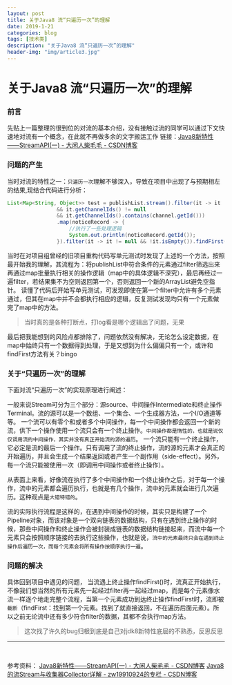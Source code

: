 ```yaml
---
layout: post
title: 关于Java8 流“只遍历一次”的理解
date: 2019-1-21
categories: blog
tags: [技术类]
description: "关于Java8 流“只遍历一次”的理解"
header-img: "img/article3.jpg"
---
```


# 关于Java8 流“只遍历一次”的理解

### 前言
先贴上一篇整理的很到位的对流的基本介绍，没有接触过流的同学可以通过下文快速地对流有一个概念，在此就不再做多余的文字搬运工作
链接：[Java8新特性——StreamAPI\(一\) - 大闲人柴毛毛 - CSDN博客](https://blog.csdn.net/u010425776/article/details/52344425)

### 问题的产生
当时对流的特性之一：`只遍历一次`理解不够深入，导致在项目中出现了与预期相左的结果,现结合代码进行分析：


```java
List<Map<String, Object>> test = publishList.stream().filter(it -> it != null
                && it.getChannelIds() != null
                && it.getChannelIds().contains(channel.getId()))
                .map(noticeRecord -> {
                    //执行了一些处理逻辑
                    System.out.println(noticeRecord.getId());
                }).filter(it -> it != null && !it.isEmpty()).findFirst().orElse(new ArrayList<>());
```
当时在对项目组曾经的旧项目重构代码写单元测试时发现了上述的一个方法，按照最开始我的理解，其流程为：将publishList中符合条件的元素通过filter筛选出来再通过map批量执行相关的操作逻辑（map中的具体逻辑不深究），最后再经过一遍filter，若结果集不为空则返回第一个，否则返回一个新的ArrayList避免空指针。
读懂了代码后开始写单元测试，可发现即使在第一个filter中允许有多个元素通过，但其在map中并不会都执行相应的逻辑，反复测试发现均只有一个元素做完了map中的方法。
> 当时真的是各种打断点，打log看是哪个逻辑出了问题，无果

最后把我能想到的风险点都排除了，问题依然没有解决，无论怎么设定数据，在map中始终只有一个数据得到处理，于是又想到为什么偏偏只有一个，或许和findFirst方法有关？bingo

### 关于“只遍历一次”的理解
下面对流“只遍历一次”的实现原理进行阐述：

 一般来说Stream可分为三个部分：源source、中间操作Intermediate和终止操作Terminal。流的源可以是一个数组、一个集合、一个生成器方法，一个I/O通道等等。
一个流可以有零个和或者多个中间操作，每一个中间操作都会返回一个新的流，供下一个操作使用一个流只会有一个终止操作。`中间操作都是惰性的，也就是说仅仅调用流的中间操作，其实并没有真正开始流的源的遍历`。
一个流只能有一个终止操作，它必定是流的最后一个操作。只有调用了流的终止操作，流的源的元素才会真正的开始遍历，并且会生成一个结果返回或者产生一个副作用（side-effect）。另外，每一个流只能被使用一次（即调用中间操作或者终止操作）。

从表面上来看，好像流在执行了多个中间操作和一个终止操作之后，对于每一个操作，流中的元素都会遍历执行，也就是有几个操作，流中的元素就会进行几次遍历。这种观点是`大错特错的`。

流的实际执行流程是这样的，在遇到中间操作的时候，其实只是构建了一个Pipeline对象，而该对象是一个双向链表的数据结构，只有在遇到终止操作的时候，那些中间操作和终止操作会被封装成链表的数据结构链接起来，而流中每一个元素只会按照顺序链接的去执行这些操作，也就是说，`流中的元素最终只会在遇到终止操作后遍历一次，而每个元素会将所有操作按顺序执行一遍`。

### 问题的解决
具体回到项目中遇见的问题， 当流遇上终止操作findFirst()时，流真正开始执行，不像我们想当然的所有元素先一起经过filter再一起经过map，而是每个元素像水流一样逐个地走完整个流程，当第一个元素成功到达终止操作findFirst时，流即被`截断`（findFirst：找到第一个元素。找到了就直接返回，不在遍历后面元素）。所以之前无论流中还有多少符合filter的数据，其都不会执行map方法。

> 这次找了许久的bug归根到底是自己对jdk8新特性底层的不熟悉，反思反思



___

<br>

参考资料：
[Java8新特性——StreamAPI\(一\) - 大闲人柴毛毛 - CSDN博客](https://blog.csdn.net/u010425776/article/details/52344425)
[Java8的流Stream与收集器Collector详解 - zw19910924的专栏 - CSDN博客](https://blog.csdn.net/zw19910924/article/details/76945279)

